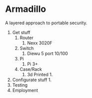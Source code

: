 # Armadillo
A layered approach to portable security.

1. Get stuff
    1. Router
        1. Nexx 3020F
    1. Switch
        1. Diewu 5 port 10/100
    1. Pi
        1. Pi 3+
    1. Case/Rack
        1. 3d Printed
            1. 
1. Configurate stuff
    1. 
1. Testing
1. Employment

